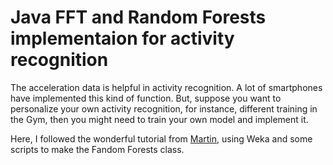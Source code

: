 # Java FFT and Random Forests implementaion for activity recognition

The acceleration data is helpful in activity recognition. A lot of smartphones have implemented this kind of function. But, suppose you want to personalize your own activity recognition, for instance, different training in the Gym, then you might need to train your own model and implement it.

Here, I followed the wonderful tutorial from [Martin](http://pielot.org/tag/randomforest/), using Weka and some scripts to
make the Fandom Forests class.
